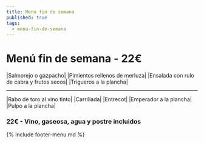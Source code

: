 ```yaml
---
title: Menú fin de semana
published: true
tags:
  - menu-fin-de-semana
---
```


# Menú fin de semana - 22€

|Salmorejo o gazpacho|
|Pimientos rellenos de merluza|
|Ensalada con rulo de cabra y frutos secos|
|Trigueros a la plancha|

------

|Rabo de toro al vino tinto|
|Carrillada|
|Entrecot|
|Emperador a la plancha|
|Pulpo a la plancha|

### 22€ - Vino, gaseosa, agua y postre incluidos

{% include footer-menu.md %}
